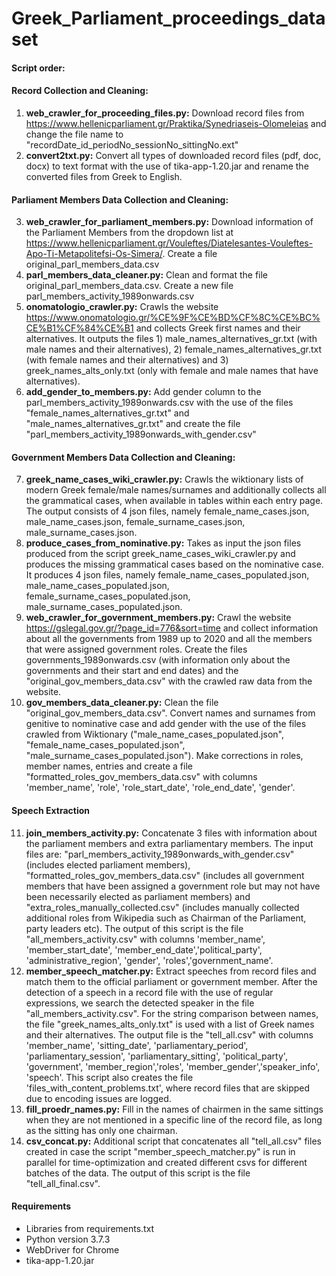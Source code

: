 # Greek_Parliament_proceedings_dataset

#### Script order:

#### Record Collection and Cleaning:

1. __web_crawler_for_proceeding_files.py:__ Download record files from https://www.hellenicparliament.gr/Praktika/Synedriaseis-Olomeleias and change the file name to "recordDate_id_periodNo_sessionNo_sittingNo.ext" 
1. __convert2txt.py:__ Convert all types of downloaded record files (pdf, doc, docx) to text format with the use of tika-app-1.20.jar and rename the converted files from Greek to English.

#### Parliament Members Data Collection and Cleaning:
3. __web_crawler_for_parliament_members.py:__ Download information of the Parliament Members from the dropdown list at https://www.hellenicparliament.gr/Vouleftes/Diatelesantes-Vouleftes-Apo-Ti-Metapolitefsi-Os-Simera/. Create a file original_parl_members_data.csv 
1. __parl_members_data_cleaner.py:__ Clean and format the file original_parl_members_data.csv. Create a new file parl_members_activity_1989onwards.csv
1. __onomatologio_crawler.py:__ Crawls the website https://www.onomatologio.gr/%CE%9F%CE%BD%CF%8C%CE%BC%CE%B1%CF%84%CE%B1 and collects Greek first names and their alternatives. It outputs the files 1) male_names_alternatives_gr.txt (with male names and their alternatives), 2) female_names_alternatives_gr.txt (with female names and their alternatives) and 3) greek_names_alts_only.txt (only with female and male names that have alternatives).
1. __add_gender_to_members.py:__ Add gender column to the parl_members_activity_1989onwards.csv with the use of the files "female_names_alternatives_gr.txt" and "male_names_alternatives_gr.txt" and create the file "parl_members_activity_1989onwards_with_gender.csv"

#### Government Members Data Collection and Cleaning:

7. __greek_name_cases_wiki_crawler.py:__ Crawls the wiktionary lists of modern Greek female/male names/surnames and additionally collects all the grammatical cases, when available in tables within each entry page. The output consists of 4 json files, namely female_name_cases.json, male_name_cases.json, female_surname_cases.json, male_surname_cases.json.
1. __produce_cases_from_nominative.py:__ Takes as input the json files produced from the script greek_name_cases_wiki_crawler.py and produces the missing grammatical cases based on the nominative case. It produces 4 json files, namely female_name_cases_populated.json, male_name_cases_populated.json, female_surname_cases_populated.json, male_surname_cases_populated.json.
1. __web_crawler_for_government_members.py:__ Crawl the website https://gslegal.gov.gr/?page_id=776&sort=time and collect information about all the governments from 1989 up to 2020 and all the members that were assigned government roles. Create the files governments_1989onwards.csv (with information only about the governments and their start and end dates) and the "original_gov_members_data.csv" with the crawled raw data from the website.
1. __gov_members_data_cleaner.py:__ Clean the file "original_gov_members_data.csv". Convert names and surnames from genitive to nominative case and add gender with the use of the files crawled from Wiktionary ("male_name_cases_populated.json", "female_name_cases_populated.json", "male_surname_cases_populated.json"). Make corrections in roles, member names, entries and create a file "formatted_roles_gov_members_data.csv" with columns 'member_name', 'role', 'role_start_date', 'role_end_date', 'gender'.

#### Speech Extraction

11. __join_members_activity.py:__ Concatenate 3 files with information about the parliament members and extra parliamentary members. The input files are: "parl_members_activity_1989onwards_with_gender.csv" (includes elected parliament members), "formatted_roles_gov_members_data.csv" (includes all government members that have been assigned a government role but may not have been necessarily elected as parliament members) and "extra_roles_manually_collected.csv" (includes manually collected additional roles from Wikipedia such as Chairman of the Parliament, party leaders etc). The output of this script is the file "all_members_activity.csv" with columns 'member_name', 'member_start_date', 'member_end_date','political_party', 'administrative_region', 'gender', 'roles','government_name'.  
1. __member_speech_matcher.py:__ Extract speeches from record files and match them to the official parliament or government member. After the detection of a speech in a record file with the use of regular expressions, we search the detected speaker in the file "all_members_activity.csv". For the string comparison between names, the file "greek_names_alts_only.txt" is used with a list of Greek names and their alternatives. The output file is the "tell_all.csv" with columns 'member_name', 'sitting_date', 'parliamentary_period', 'parliamentary_session', 'parliamentary_sitting', 'political_party', 'government', 'member_region','roles', 'member_gender','speaker_info', 'speech'. This script also creates the file 'files_with_content_problems.txt', where record files that are skipped due to encoding issues are logged.
1. __fill_proedr_names.py:__ Fill in the names of chairmen in the same sittings when they are not mentioned in a specific line of the record file, as long as the sitting has only one chairman.
1. __csv_concat.py:__ Additional script that concatenates all "tell_all.csv" files created in case the script "member_speech_matcher.py" is run in parallel for time-optimization and created different csvs for different batches of the data. The output of this script is the file "tell_all_final.csv".


#### Requirements
- Libraries from requirements.txt
- Python version 3.7.3
- WebDriver for Chrome
- tika-app-1.20.jar
